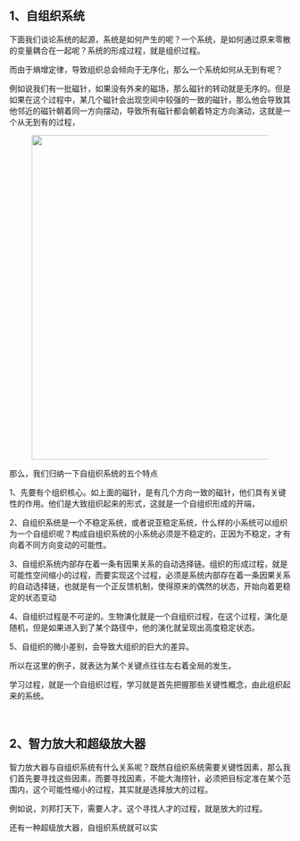 <h2>1、自组织系统</h2><p data-pid="JT0WBCEb">下面我们谈论系统的起源，系统是如何产生的呢？一个系统，是如何通过原来零散的变量耦合在一起呢？系统的形成过程，就是组织过程。</p><p data-pid="WLs-ctth">而由于熵增定律，导致组织总会倾向于无序化，那么一个系统如何从无到有呢？</p><p data-pid="ftzRhyS3">例如说我们有一批磁针，如果没有外来的磁场，那么磁针的转动就是无序的。但是如果在这个过程中，某几个磁针会出现空间中较强的一致的磁针，那么他会导致其他邻近的磁针朝着同一方向摆动，导致所有磁针都会朝着特定方向演动，这就是一个从无到有的过程，</p><figure data-size="normal"><img src="https://pic1.zhimg.com/v2-ea0e36586cf168c96279c365a4f84ab7_720w.jpg?source=d16d100b" data-caption="" data-size="normal" data-rawwidth="581" data-rawheight="279" class="origin_image zh-lightbox-thumb" width="581" data-original="https://picx.zhimg.com/v2-ea0e36586cf168c96279c365a4f84ab7_720w.jpg?source=d16d100b"></figure><p data-pid="Oaixuoyi">那么，我们归纳一下自组织系统的五个特点</p><p data-pid="-2gylsYs">1、先要有个组织核心。如上面的磁针，是有几个方向一致的磁针，他们具有关键性的作用。他们是大致组织起来的形式，这就是一个自组织形成的开端，</p><p data-pid="vhk7jymg">2、自组织系统是一个不稳定系统，或者说亚稳定系统，什么样的小系统可以组织为一个自组织呢？构成自组织系统的小系统必须是不稳定的，正因为不稳定，才有向着不同方向变动的可能性。</p><p data-pid="lCL9WNJJ">3、自组织系统内部存在着一条有因果关系的自动选择链。组织的形成过程，就是可能性空间缩小的过程，而要实现这个过程，必须是系统内部存在着一条因果关系的自动选择链，也就是有一个正反馈机制，使得原来的偶然的状态，开始向着更稳定的状态变动</p><p data-pid="Xpo1sGkM">4、自组织过程是不可逆的。生物演化就是一个自组织过程，在这个过程，演化是随机，但是如果进入到了某个路径中，他的演化就呈现出高度稳定状态。</p><p data-pid="yh9UmbZ4">5、自组织的微小差别，会导致大组织的巨大的差异。</p><p data-pid="E6PcGL_i">所以在这里的例子，就表达为某个关键点往往左右着全局的发生。</p><p data-pid="N3gt75PL">学习过程，就是一个自组织过程，学习就是首先把握那些关键性概念，由此组织起来的系统。</p><p><br></p><h2>2、智力放大和超级放大器</h2><p data-pid="DMYQ4NY2">智力放大器与自组织系统有什么关系呢？既然自组织系统需要关键性因素，那么我们首先要寻找这些因素，而要寻找因素，不能大海捞针，必须把目标定准在某个范围内，这个可能性缩小的过程，其实就是选择放大的过程。</p><p data-pid="V6nnvtxU">例如说，刘邦打天下，需要人才。这个寻找人才的过程，就是放大的过程。</p><p data-pid="_maWc4iH">还有一种超级放大器，自组织系统就可以实</p><p></p><p></p><p></p><p></p><p></p><p></p><p></p>
